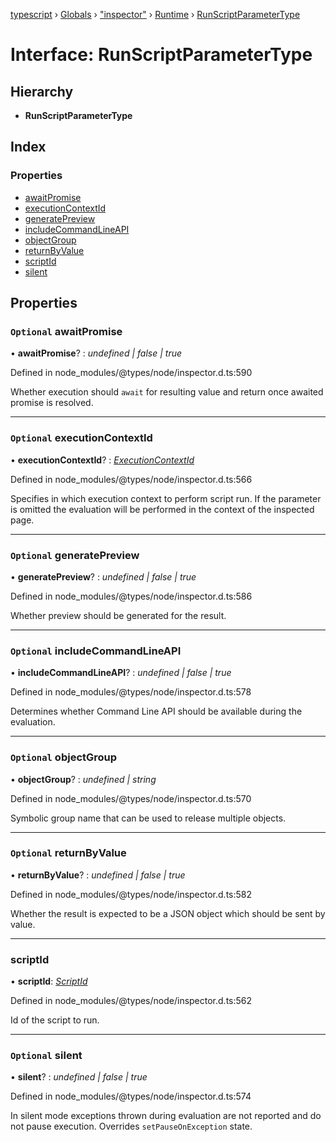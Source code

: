 [typescript](../README.md) › [Globals](../globals.md) › ["inspector"](../modules/_inspector_.md) › [Runtime](../modules/_inspector_.runtime.md) › [RunScriptParameterType](_inspector_.runtime.runscriptparametertype.md)

# Interface: RunScriptParameterType

## Hierarchy

* **RunScriptParameterType**

## Index

### Properties

* [awaitPromise](_inspector_.runtime.runscriptparametertype.md#optional-awaitpromise)
* [executionContextId](_inspector_.runtime.runscriptparametertype.md#optional-executioncontextid)
* [generatePreview](_inspector_.runtime.runscriptparametertype.md#optional-generatepreview)
* [includeCommandLineAPI](_inspector_.runtime.runscriptparametertype.md#optional-includecommandlineapi)
* [objectGroup](_inspector_.runtime.runscriptparametertype.md#optional-objectgroup)
* [returnByValue](_inspector_.runtime.runscriptparametertype.md#optional-returnbyvalue)
* [scriptId](_inspector_.runtime.runscriptparametertype.md#scriptid)
* [silent](_inspector_.runtime.runscriptparametertype.md#optional-silent)

## Properties

### `Optional` awaitPromise

• **awaitPromise**? : *undefined | false | true*

Defined in node_modules/@types/node/inspector.d.ts:590

Whether execution should <code>await</code> for resulting value and return once awaited promise is resolved.

___

### `Optional` executionContextId

• **executionContextId**? : *[ExecutionContextId](../modules/_inspector_.runtime.md#executioncontextid)*

Defined in node_modules/@types/node/inspector.d.ts:566

Specifies in which execution context to perform script run. If the parameter is omitted the evaluation will be performed in the context of the inspected page.

___

### `Optional` generatePreview

• **generatePreview**? : *undefined | false | true*

Defined in node_modules/@types/node/inspector.d.ts:586

Whether preview should be generated for the result.

___

### `Optional` includeCommandLineAPI

• **includeCommandLineAPI**? : *undefined | false | true*

Defined in node_modules/@types/node/inspector.d.ts:578

Determines whether Command Line API should be available during the evaluation.

___

### `Optional` objectGroup

• **objectGroup**? : *undefined | string*

Defined in node_modules/@types/node/inspector.d.ts:570

Symbolic group name that can be used to release multiple objects.

___

### `Optional` returnByValue

• **returnByValue**? : *undefined | false | true*

Defined in node_modules/@types/node/inspector.d.ts:582

Whether the result is expected to be a JSON object which should be sent by value.

___

###  scriptId

• **scriptId**: *[ScriptId](../modules/_inspector_.runtime.md#scriptid)*

Defined in node_modules/@types/node/inspector.d.ts:562

Id of the script to run.

___

### `Optional` silent

• **silent**? : *undefined | false | true*

Defined in node_modules/@types/node/inspector.d.ts:574

In silent mode exceptions thrown during evaluation are not reported and do not pause execution. Overrides <code>setPauseOnException</code> state.
